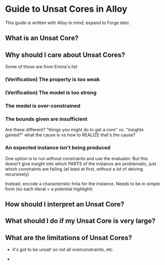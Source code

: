 # Guide to Unsat Cores in Alloy

This guide is written with Alloy in mind; expand to Forge later.

## What is an Unsat Core?

## Why should I care about Unsat Cores?

Some of these are from Emina's list

### (Verification) The property is too weak

### (Verification) The model is too strong

### The model is over-constrained

### The bounds given are insufficient

Are these different? "things you might do to get a core" vs. "insights gained?" what the cause is vs how to REALIZE that's the cause?

### An expected instance isn't being produced

One option is to run without constraints and use the evaluator. But this doesn't give insight into which PARTS of the instance are problematic, just which constraints are failing (at least at first, without a lot of delving recursively)

Instead, encode a characteristic fmla for the instance. 
Needs to be in simple form (so each literal = a potential highlight)

## How should I interpret an Unsat Core?

## What should I do if my Unsat Core is very large?

## What are the limitations of Unsat Cores?

- it's got to be unsat! so not all overconstraints, etc.

- 

